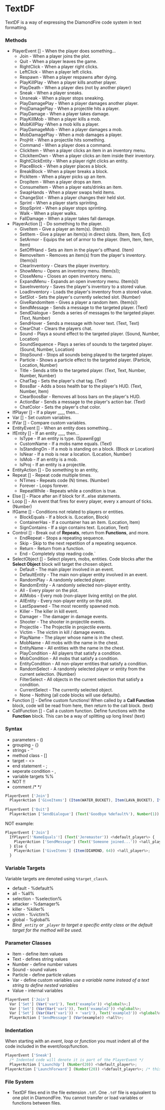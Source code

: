 # TextDF
TextDF is a way of expressing the DiamondFire code system in text formatting.

### Methods
  
  * PlayerEvent [] - When the player does something...
    * Join - When a player joins the plot.
    * Quit - When a player leaves the game.
    * RightClick - When a player right clicks.
    * LeftClick - When a player left clicks.
    * Respawn - When a player respawns after dying.
    * PlayKillPlay - When a player kills another player.
    * PlayDeath - When a player dies (not by another player)
    * Sneak - When a player sneaks.
    * Unsneak - When a player stops sneaking.
    * PlayDamagePlay - When a player damages another player.
    * ProjDamagePlay - When a projectile hits a player.
    * PlayDamage - When a player takes damage.
    * PlayKillMob - When a player kills a mob.
    * MobKillPlay -When a mob kills a player.
    * PlayDamageMob - When a player damages a mob.
    * MobDamagePlay - When a mob damages a player.
    * ProjHit - When a projectile hits something.
    * Command - When a player does a command.
    * ClickItem - When a player clicks an item in an inventory menu.
    * ClickItemOwn - When a player clicks an item inside their inventory.
    * RightClickEntity - When a player right clicks an entity.
    * PlaceBlock - When a player places a block.
    * BreakBlock - When a player breaks a block.
    * PickItem - When a player picks up an item.
    * DropItem - When a player drops an item.
    * ConsumeItem - When a player eats/drinks an item.
    * SwapHands - When a player swaps held items.
    * ChangeSlot - When a player changes their held slot.
    * Sprint - When a player starts sprinting.
    * StopSprint - When a player stops sprinting.
    * Walk - When a player walks.
    * FallDamage - When a player takes fall damage.
  * PlayerAction [] - Do something to the player.
    * GiveItem - Give a player an item(s). (Item(s))
    * SetItem - Give a player an item(s) in direct slots. (Item, Item, Ect)
    * SetArmor - Equips the set of armor to the player. (Item, Item, Item, Item)
    * SetOffHand - Sets an item in the player's offhand. (Item)
    * RemoveItem - Removes an item(s) from the player's inventory. (Item(s))
    * ClearInventory - Clears the player inventory.
    * ShowMenu - Opens an inventory menu. (Item(s));
    * CloseMenu - Closes an open inventory menu.
    * ExpandMenu - Expands an open inventory menu. (Item(s))
    * SaveInventory - Saves the player's inventory to a stored value.
    * LoadInventory - Loads the player's inventory from a stored value.
    * SetSlot - Sets the player's currently selected slot. (Number)
    * GiveRandomItem - Gives a player a random item. (Item(s))
    * SendMessage - Sends a message to the targeted player. (Text)
    * SendDialogue - Sends a series of messages to the targeted player. (Text, Number)
    * SendHover - Sends a message with hover text. (Text, Text)
    * ClearChat - Clears the players chat.
    * Sound - Plays a sound effect to the targeted player. (Sound, Number, Location)
    * SoundSequence - Plays a series of sounds to the targeted player. (Sound, Number, Location)
    * StopSound - Stops all sounds being played to the targeted player.
    * Particle - Shows a particle effect to the targeted player. (Particle, Location, Number)
    * Title - Sends a title to the targeted player. (Text, Text, Number, Number, Number)
    * ChatTag - Sets the player's chat tag. (Text)
    * BossBar - Adds a boss health bar to the player's HUD. (Text, Number, Item)
    * ClearBoosBar - Removes all boss bars on the player's HUD.
    * ActionBar - Sends a message to the player's action bar. (Text)
    * ChatColor - Sets the player's chat color.
  * IfPlayer [] - If a player ___, then...
  * Var [] - Set custom variables.
  * IfVar [] - Compare custom variables.
  * EntityEvent [] - When an entity does something...
  * IfEntity [] - If an entity ___, then...
    * IsType - If an entity is type. (SpawnEgg)
    * CustomName - If a mobs name equals. (Text)
    * IsStandingOn - If a mob is standing on a block. (Block or Location)
    * IsNear - If a mob is near a location. (Location, Number)
    * IsMob - If an entity is a mob.
    * IsProj - If an entity is a projectile.
  * EntityAction [] - Do something to an entity,
  * Repeat [] - Repeat code multiple times.
    * NTimes - Repeats code (N) times. (Number)
    * Forever - Loops forever.
    * RepeatWhile - Repeats while a condition is true.
  * Else [] - Place after an if block for if...else statements.
  * Loop [] - An event that fires for every player, every x amount of ticks. (Number)
  * IfGame [] - Conditions not related to players or entities.
    * BlockEquals - If a block is. (Location, Block)
    * ContainerHas - If a countainer has an item. (Location, Item)
    * SignContains - If a sign contains text. (Location, Text)
  * Control [] - Break out of **Repeats**, return from **Functions**, and more.
    * EndRepeat - Stops a repeating sequence.
    * Skip - Skip to the next repetition of a repeating sequence.
    * Return - Return from a function.
    * End - Completely stop reading code.`
  * SelectObject [] - Select players, mobs, entities. Code blocks after the **Select Object** block will target the chosen object.
    * Default - The main player involved in an event.
    * DefaultEntity - The main non-player entity involved in an event.
    * RandomPlay - A randomly selected player.
    * RandomEntity - A randomly selected non-player entity.
    * All - Every player on the plot.
    * AllMobs - Every mob (non-player living entity) on the plot.
    * AllEntity - Every non-player entity on the plot.
    * LastSpawned - The most recently spawned mob.
    * Killer - The killer in kill event.
    * Damager - The damager in damage events.
    * Shooter - The shooter in projectile events.
    * Projectile - The Projectile in projectile events.
    * Victim - The victim in kill / damage events.
    * PlayName - The player whose name is in the chest.
    * MobName - All mobs with the name in the chest.
    * EntityName - All entities with the name in the chest.
    * PlayCondition - All players that satisfy a condition.
    * MobCondition - All mobs that satisfy a condition.
    * EntityCondition - All non-player entities that satisfy a condition.
    * RandomSelect - A randomly selected player or entity from the current selection. (Number)
    * FilterSelect - All objects in the current selection that satisfy a condition.
    * CurrentSelect - The currently selected object.
    * None - Nothing (all code blocks will use defaults).
  * Function [] - Define custom functions! When called by a **Call Function** block, code will be read from here, then return to the call block. (text)
  * CallFunction [] - Call a custom function. Define functions with the **Function** block. This can be a way of splitting up long lines! (text)
  
### Syntax

  * parameters - ()
  * grouping - {}
  * strings - ''
  * method class - []
  * target - <>
  * end statement - ;
  * seperate condition - ,
  * variable targets %%
  * NOT !!
  * comment /* */
  ```javascript
  PlayerEvent ['Join']
    PlayerAction ['GiveItems'] (Item(WATER_BUCKET), Item(LAVA_BUCKET), Item(MILK_BUCKET)) <%default_player%>;
    
  PlayerEvent ['Quit']
    PlayerAction ['SendDialogue'] (Text('Goodbye %default%'), Number(1)) <%all_player%>;
  ```
  NOT example:
  ```javascript
  PlayerEvent ['Join']
    IfPlayer[!'NameEquals'!] (Text('Jeremaster')) <%default_player%> {
      PlayerAction ['SendMessage'] (Text('Someone joined...')) <%all_player%>;
    } Else {
      PlayerAction ['GiveItems'] (Item(DIAMOND, 64)) <%all_player%>;
    }
  ```
    
 ### Variable Targets
 
Variable targets are denoted using `%target_class%`.
  * default - %default%
  * all - %all%
  * selection - %selection%
  * attacker - %damager%
  * killer - %killer%
  * victim - %victim%
  * global - %global%
  * _Bind `_entity` or `_player` to target a specific entity class or the default target for the method will be used._
  
### Parameter Classes

  * Item - define item values
  * Text - defines string values
  * Number - define number values
  * Sound - sound values
  * Particle - define particle values
  * Var - define custom variables _use a variable name instead of a text string to define nested variables_
  * Value - internal variables
  
  ```javascript
  PlayerEvent ['Join']
    Var ['Set'] (Var('var1'), Text('example')) <%global%>;]
    Var ['Set'] (Var(Var('var1')), Text('example2')) <%global%>;
    Var ['Set'] (Var(Var('var1')) + 'var1'), Text('example3')) <%global%>;
    PlayerAction ['SendMessage'] (Var(example)) <%all%>;
  ```
  
### Indentation
When starting with an *event*, *loop* or *function* you must indent all of the code included in the event/loop/function.
```javascript
PlayerEvent ['Sneak']
  /* Indented code will denote it is part of the PlayerEvent */
  PlayerAction ['LaunchUp'] (Number(20)) <%default_player%>;
PlayerAction ['LaunchForward'] (Number(20)) <%default_player%>; /* this is not part of the PlayerEvent, and does not function; is not part of any event, loop, or function */
```
  
### File System
  * TextDF files end in the file extension `.tdf`. One `.tdf` file is equivalent to one plot in DiamondFire. You cannot transfer or load variables or functions between files.
